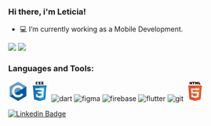 ### Hi there, i'm Leticia!

- 💻 I’m currently working as a Mobile Development.

<p>
  <img height="180em" src="https://github-readme-stats.vercel.app/api?username=leticiaSS15&show_icons=true&theme=dark&hide_border=true&&count_private=true&include_all_commits=true" />
  <img height="180em" src="https://github-readme-stats.vercel.app/api/top-langs/?username=leticiaSS15&show_icons=true&theme=dark&hide_border=true&layout=compact&langs_count=8"/>
</p>


<h3 align="left">Languages and Tools:</h3>
<p align="left"> 

<a> <img src="https://raw.githubusercontent.com/devicons/devicon/master/icons/c/c-original.svg" alt="c" width="40" height="40"/> </a> <a> <img src="https://raw.githubusercontent.com/devicons/devicon/master/icons/css3/css3-original-wordmark.svg" alt="css3" width="40" height="40"/> </a> <a> <img src="https://www.vectorlogo.zone/logos/dartlang/dartlang-icon.svg" alt="dart" width="40" height="40"/> </a> <a> <img src="https://www.vectorlogo.zone/logos/figma/figma-icon.svg" alt="figma" width="40" height="40"/> </a> <a> <img src="https://www.vectorlogo.zone/logos/firebase/firebase-icon.svg" alt="firebase" width="40" height="40"/> </a> 
<a> <img src="https://www.vectorlogo.zone/logos/flutterio/flutterio-icon.svg" alt="flutter" width="40" height="40"/> </a> <a> <img src="https://www.vectorlogo.zone/logos/git-scm/git-scm-icon.svg" alt="git" width="40" height="40"/> </a> <a href="https://www.w3.org/html/" target="_blank" rel="noreferrer"> <img src="https://raw.githubusercontent.com/devicons/devicon/master/icons/html5/html5-original-wordmark.svg" alt="html5" width="40" height="40"/> </a>


[![Linkedin Badge](https://img.shields.io/badge/-LinkedIn-0e76a8?style=flat-square&logo=Linkedin&logoColor=white)](https://github.com/leticiaSS15/)
